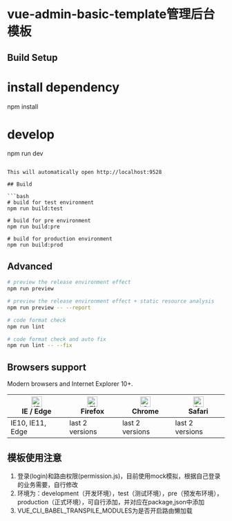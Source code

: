 # vue-admin-basic-template管理后台模板

## Build Setup

# install dependency
npm install

# develop
npm run dev
```

This will automatically open http://localhost:9528

## Build

```bash
# build for test environment
npm run build:test

# build for pre environment
npm run build:pre

# build for production environment
npm run build:prod
```

## Advanced

```bash
# preview the release environment effect
npm run preview

# preview the release environment effect + static resource analysis
npm run preview -- --report

# code format check
npm run lint

# code format check and auto fix
npm run lint -- --fix
```

## Browsers support

Modern browsers and Internet Explorer 10+.

| [<img src="https://raw.githubusercontent.com/alrra/browser-logos/master/src/edge/edge_48x48.png" alt="IE / Edge" width="24px" height="24px" />](http://godban.github.io/browsers-support-badges/)</br>IE / Edge | [<img src="https://raw.githubusercontent.com/alrra/browser-logos/master/src/firefox/firefox_48x48.png" alt="Firefox" width="24px" height="24px" />](http://godban.github.io/browsers-support-badges/)</br>Firefox | [<img src="https://raw.githubusercontent.com/alrra/browser-logos/master/src/chrome/chrome_48x48.png" alt="Chrome" width="24px" height="24px" />](http://godban.github.io/browsers-support-badges/)</br>Chrome | [<img src="https://raw.githubusercontent.com/alrra/browser-logos/master/src/safari/safari_48x48.png" alt="Safari" width="24px" height="24px" />](http://godban.github.io/browsers-support-badges/)</br>Safari |
| --------- | --------- | --------- | --------- |
| IE10, IE11, Edge| last 2 versions| last 2 versions| last 2 versions

## 模板使用注意
1. 登录(login)和路由权限(permission.js)，目前使用mock模拟，根据自己登录的业务需要，自行修改
2. 环境为：development（开发环境），test（测试环境），pre（预发布环境），production（正式环境），可自行添加，并对应在package,json中添加
3. VUE_CLI_BABEL_TRANSPILE_MODULES为是否开启路由懒加载